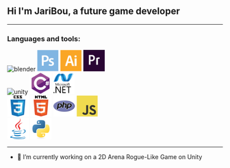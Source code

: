 ## Hi I'm JariBou, a future game developer

<hr>

### Languages and tools:
<div>
<img src="https://download.blender.org/branding/community/blender_community_badge_white.svg" alt="blender" width="50" height="50"/>
<img src="https://raw.githubusercontent.com/devicons/devicon/master/icons/photoshop/photoshop-plain.svg" alt="photoshop" width="50" height="50"/>
<img src="https://raw.githubusercontent.com/devicons/devicon/master/icons/illustrator/illustrator-plain.svg" alt="illustrator" width="50" height="50"/>
<img src="https://raw.githubusercontent.com/devicons/devicon/master/icons/premierepro/premierepro-plain.svg" alt="premierepro" width="50" height="50"/>
<br>
<img src="https://simpleicons.org/icons/unity.svg" alt="unity" width="40" height="40"/>
<img src="https://raw.githubusercontent.com/devicons/devicon/master/icons/csharp/csharp-original.svg" alt="csharp" width="50" height="50"/>
<img src="https://raw.githubusercontent.com/devicons/devicon/master/icons/dot-net/dot-net-original-wordmark.svg" alt="dotnet" width="50" height="50"/>
<br>
<img src="https://raw.githubusercontent.com/devicons/devicon/master/icons/css3/css3-original-wordmark.svg" alt="css3" width="50" height="50"/>
<img src="https://raw.githubusercontent.com/devicons/devicon/master/icons/html5/html5-original-wordmark.svg" alt="html5" width="50" height="50"/>
<img src="https://raw.githubusercontent.com/devicons/devicon/master/icons/php/php-original.svg" alt="php" width="50" height="50"/>
<img src="https://raw.githubusercontent.com/devicons/devicon/master/icons/javascript/javascript-original.svg" alt="javascript" width="50" height="50"/>
<br>
<img src="https://raw.githubusercontent.com/devicons/devicon/master/icons/java/java-original.svg" alt="java" width="50" height="50"/>
<img src="https://raw.githubusercontent.com/devicons/devicon/master/icons/python/python-original.svg" alt="python" width="50" height="50"/>
</div>
<hr>

- 🔭 I’m currently working on a 2D Arena Rogue-Like Game on Unity



